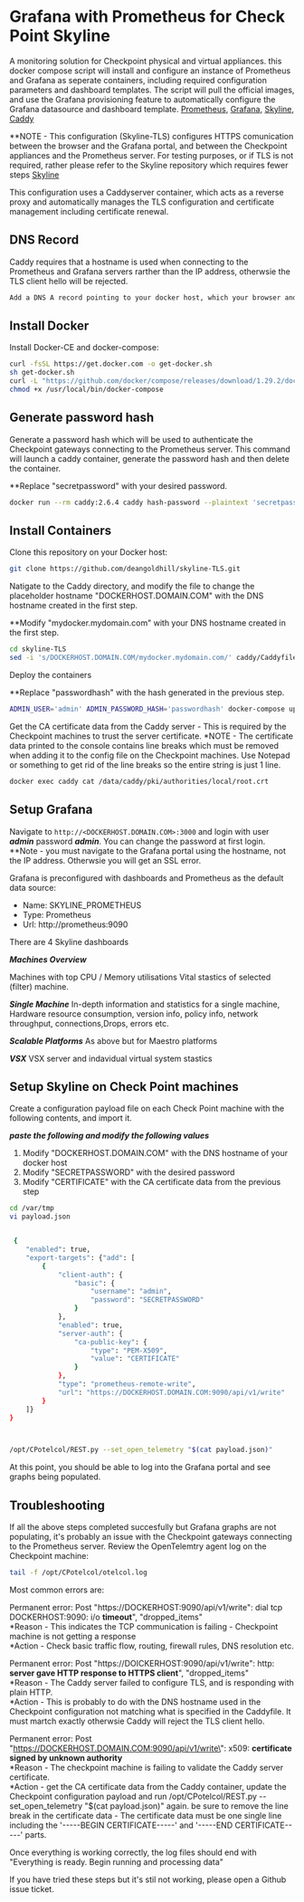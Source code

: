 # Grafana with Prometheus for Check Point Skyline

A monitoring solution for Checkpoint physical and virtual appliances.
this docker compose script will install and configure an instance of Prometheus and Grafana as seperate containers, including required configuration parameters and dashboard templates.
The script will pull the official images, and use the Grafana provisioning feature to automatically configure the Grafana datasource and dashboard template.
[Prometheus](https://prometheus.io/), [Grafana](http://grafana.org/), [Skyline](https://supportcenter.checkpoint.com/supportcenter/portal?eventSubmit_doGoviewsolutiondetails=&solutionid=sk178566), [Caddy](https://caddyserver.com)

**NOTE - This configuration (Skyline-TLS) configures HTTPS comunication between the browser and the Grafana portal, and between the Checkpoint appliances and the Prometheus server. For testing purposes, or if TLS is not required, rather please refer to the Skyline repository which requires fewer steps [Skyline](https://github.com/deangoldhill/Skyline)

This configuration uses a Caddyserver container, which acts as a reverse proxy and automatically manages the TLS configuration and certificate management including certificate renewal.

## DNS Record
Caddy requires that a hostname is used when connecting to the Prometheus and Grafana servers rarther than the IP address, otherwsie the TLS client hello will be rejected.
```bash
Add a DNS A record pointing to your docker host, which your browser and the Checkpoint gateways will be able to resolve.
```


## Install Docker

Install Docker-CE and docker-compose:

```bash
curl -fsSL https://get.docker.com -o get-docker.sh
sh get-docker.sh
curl -L "https://github.com/docker/compose/releases/download/1.29.2/docker-compose-$(uname -s)-$(uname -m)" -o /usr/local/bin/docker-compose
chmod +x /usr/local/bin/docker-compose
```

## Generate password hash
Generate a password hash which will be used to authenticate the Checkpoint gateways connecting to the Prometheus server.
This command will launch a caddy container, generate the password hash and then delete the container. 

**Replace "secretpassword" with your desired password.
```bash
docker run --rm caddy:2.6.4 caddy hash-password --plaintext 'secretpassword'
```

## Install Containers

Clone this repository on your Docker host:

```bash
git clone https://github.com/deangoldhill/skyline-TLS.git
```
Natigate to the Caddy directory, and modify the file to change the placeholder hostname "DOCKERHOST.DOMAIN.COM" with the DNS hostname created in the first step.

**Modify "mydocker.mydomain.com" with your DNS hostname created in the first step.
```bash
cd skyline-TLS
sed -i 's/DOCKERHOST.DOMAIN.COM/mydocker.mydomain.com/' caddy/Caddyfile
```
Deploy the containers

**Replace "passwordhash" with the hash generated in the previous step.
```bash
ADMIN_USER='admin' ADMIN_PASSWORD_HASH='passwordhash' docker-compose up -d
```

Get the CA certificate data from the Caddy server - This is required by the Checkpoint machines to trust the server certificate.
*NOTE - The certificate data printed to the console contains line breaks which must be removed when adding it to the config file on the Checkpoint machines. Use Notepad or something to get rid of the line breaks so the entire string is just 1 line.

```bash
docker exec caddy cat /data/caddy/pki/authorities/local/root.crt
```


## Setup Grafana

Navigate to `http://<DOCKERHOST.DOMAIN.COM>:3000` and login with user ***admin*** password ***admin***. You can change the password at first login.
**Note - you must navigate to the Grafana portal using the hostname, not the IP address. Otherwsie you will get an SSL error.


Grafana is preconfigured with dashboards and Prometheus as the default data source:

* Name: SKYLINE_PROMETHEUS
* Type: Prometheus
* Url: http://prometheus:9090

There are 4 Skyline dashboards

***Machines Overview***

Machines with top CPU / Memory utilisations
Vital stastics of selected (filter) machine.


***Single Machine***
In-depth information and statistics for a single machine,
Hardware resource consumption, version info, policy info, network throughput, connections,Drops, errors etc.

***Scalable Platforms***
As above but for Maestro platforms

***VSX***
VSX server and indavidual virtual system stastics



## Setup Skyline on Check Point machines

Create a configuration payload file on each Check Point machine with the following contents, and import it.

***paste the following and modify the following values*** 
1. Modify "DOCKERHOST.DOMAIN.COM" with the DNS hostname of your docker host
2. Modify "SECRETPASSWORD" with the desired password
3. Modify "CERTIFICATE" with the CA certificate data from the previous step

```bash
cd /var/tmp
vi payload.json


 {
    "enabled": true,
    "export-targets": {"add": [
        {
            "client-auth": {
                "basic": {
                    "username": "admin",
                    "password": "SECRETPASSWORD"
                }
            },
            "enabled": true,
            "server-auth": {
                "ca-public-key": {
                    "type": "PEM-X509",
                    "value": "CERTIFICATE"
                }
            },
            "type": "prometheus-remote-write",
            "url": "https://DOCKERHOST.DOMAIN.COM:9090/api/v1/write"
        }
    ]}
} 



/opt/CPotelcol/REST.py --set_open_telemetry "$(cat payload.json)"

```

At this point, you should be able to log into the Grafana portal and see graphs being populated.

## Troubleshooting
If all the above steps completed succesfully but Grafana graphs are not populating, it's probably an issue with the Checkpoint gateways connecting to the Prometheus server.
Review the OpenTelemtry agent log on the Checkpoint machine:
```bash
tail -f /opt/CPotelcol/otelcol.log
```
Most common errors are:

Permanent error: Post \"https://DOCKERHOST:9090/api/v1/write\": dial tcp DOCKERHOST:9090: i/o **timeout**", "dropped_items"
<br>*Reason - This indicates the TCP communication is failing - Checkpoint machine is not getting a response
<br>*Action - Check basic traffic flow, routing, firewall rules, DNS resolution etc.

Permanent error: Post \"https://DOICKERHOST:9090/api/v1/write\": http: **server gave HTTP response to HTTPS client**", "dropped_items"
<br>*Reason - The Caddy server failed to configure TLS, and is responding with plain HTTP.
<br>*Action - This is probably to do with the DNS hostname used in the Checkpoint configuration not matching what is specified in the Caddyfile. It must martch exactly otherwsie Caddy will reject the TLS client hello.

Permanent error: Post \"https://DOCKERHOST.DOMAIN.COM:9090/api/v1/write\": x509: **certificate signed by unknown authority**
<br>*Reason - The checkpoint machine is failing to validate the Caddy server certificate. 
<br>*Action - get the CA certificate data from the Caddy container, update the Checkpoint configuration payload and run /opt/CPotelcol/REST.py --set_open_telemetry "$(cat payload.json)" again. be sure to remove the line break in the certificate data - The certificate data must be one single line including the '-----BEGIN CERTIFICATE-----' and '-----END CERTIFICATE-----' parts.

Once everything is working correctly, the log files should end with "Everything is ready. Begin running and processing data"

If you have tried these steps but it's stil not working, please open a Github issue ticket.
